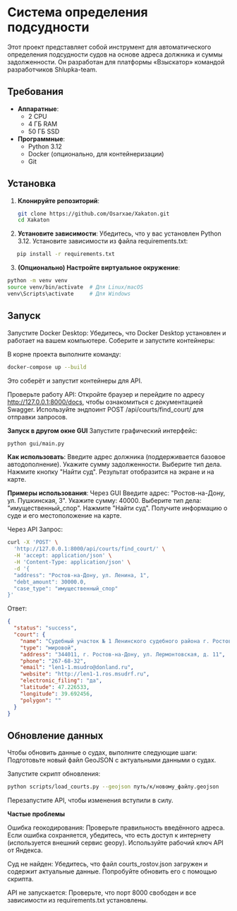 # Система определения подсудности

Этот проект представляет собой инструмент для автоматического определения подсудности судов на основе адреса должника и суммы задолженности. Он разработан для платформы «Взыскатор» командой разработчиков Shlupka-team.

## Требования

- **Аппаратные**: 
  - 2 CPU
  - 4 ГБ RAM
  - 50 ГБ SSD
- **Программные**:
  - Python 3.12
  - Docker (опционально, для контейнеризации)
  - Git

## Установка

1. **Клонируйте репозиторий**:
   ```bash
   git clone https://github.com/Osarxae/Xakaton.git
   cd Xakaton

2. **Установите зависимости**:
Убедитесь, что у вас установлен Python 3.12.
Установите зависимости из файла requirements.txt:

```bash
   pip install -r requirements.txt
```

3. **(Опционально) Настройте виртуальное окружение**:
```bash
python -m venv venv
source venv/bin/activate  # Для Linux/macOS
venv\Scripts\activate     # Для Windows
```

## Запуск

Запустите Docker Desktop:
Убедитесь, что Docker Desktop установлен и работает на вашем компьютере.
Соберите и запустите контейнеры:

В корне проекта выполните команду:
```bash
docker-compose up --build
```

Это соберёт и запустит контейнеры для API.

Проверьте работу API:
Откройте браузер и перейдите по адресу http://127.0.0.1:8000/docs, чтобы ознакомиться с документацией Swagger.
Используйте эндпоинт POST /api/courts/find_court/ для отправки запросов.

**Запуск в другом окне GUI**
Запустите графический интерфейс:
```bash
python gui/main.py
```

**Как использовать**:
Введите адрес должника (поддерживается базовое автодополнение).
Укажите сумму задолженности.
Выберите тип дела.
Нажмите кнопку "Найти суд".
Результат отобразится на экране и на карте.

**Примеры использования**:
Через GUI
Введите адрес: "Ростов-на-Дону, ул. Пушкинская, 3".
Укажите сумму: 40000.
Выберите тип дела: "имущественный_спор".
Нажмите "Найти суд".
Получите информацию о суде и его местоположение на карте.

Через API
Запрос:

```bash
curl -X 'POST' \
  'http://127.0.0.1:8000/api/courts/find_court/' \
  -H 'accept: application/json' \
  -H 'Content-Type: application/json' \
  -d '{
  "address": "Ростов-на-Дону, ул. Ленина, 1",
  "debt_amount": 30000.0,
  "case_type": "имущественный_спор"
}'
```
Ответ:
```json
{
  "status": "success",
  "court": {
    "name": "Судебный участок № 1 Ленинского судебного района г. Ростова-на-Дону",
    "type": "мировой",
    "address": "344011, г. Ростов-на-Дону, ул. Лермонтовская, д. 11",
    "phone": "267-68-32",
    "email": "len1-1.msudro@donland.ru",
    "website": "http://len1-1.ros.msudrf.ru",
    "electronic_filing": "да",
    "latitude": 47.226533,
    "longitude": 39.692456,
    "polygon": ""
  }
}
```

## Обновление данных

Чтобы обновить данные о судах, выполните следующие шаги:
Подготовьте новый файл GeoJSON с актуальными данными о судах.

Запустите скрипт обновления:
```bash
python scripts/load_courts.py --geojson путь/к/новому_файлу.geojson
```
Перезапустите API, чтобы изменения вступили в силу.

**Частые проблемы**

Ошибка геокодирования:
Проверьте правильность введённого адреса. Если ошибка сохраняется, убедитесь, что есть доступ к интернету (используется внешний сервис geopy).
Используйте рабочий ключ API от Яндекса.

Суд не найден:
Убедитесь, что файл courts_rostov.json загружен и содержит актуальные данные. Попробуйте обновить его с помощью скрипта.

API не запускается:
Проверьте, что порт 8000 свободен и все зависимости из requirements.txt установлены.
